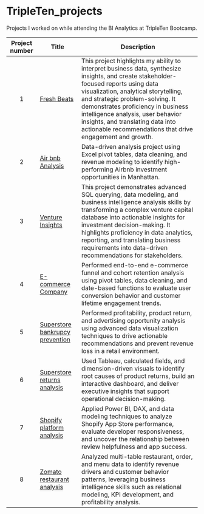 # TripleTen_projects
Projects I worked on while attending the BI Analytics at TripleTen Bootcamp.

| Project number | Title | Description |
| :-----------: | ----------- |----------- |
| 1 | [Fresh Beats](https://github.com/hullingerjeff4/Data_projects_TripleTen/tree/main/Fresh_beats) | This project highlights my ability to interpret business data, synthesize insights, and create stakeholder-focused reports using data visualization, analytical storytelling, and strategic problem-solving. It demonstrates proficiency in business intelligence analysis, user behavior insights, and translating data into actionable recommendations that drive engagement and growth. |
| 2 | [Air bnb Analysis](https://github.com/hullingerjeff4/Data_projects_TripleTen/tree/main/Air%20bnb%20analysis)| Data-driven analysis project using Excel pivot tables, data cleaning, and revenue modeling to identify high-performing Airbnb investment opportunities in Manhattan. |
| 3 | [Venture Insights](https://github.com/hullingerjeff4/Data_projects_TripleTen/tree/main/Venture_Insights) | This project demonstrates advanced SQL querying, data modeling, and business intelligence analysis skills by transforming a complex venture capital database into actionable insights for investment decision-making. It highlights proficiency in data analytics, reporting, and translating business requirements into data-driven recommendations for stakeholders.
| 4 | [E-commerce Company](https://github.com/hullingerjeff4/Data_projects_TripleTen/tree/main/E-commerce%20company) | Performed end-to-end e-commerce funnel and cohort retention analysis using pivot tables, data cleaning, and date-based functions to evaluate user conversion behavior and customer lifetime engagement trends. |
| 5 | [Superstore bankrupcy prevention](https://github.com/hullingerjeff4/Data_projects_TripleTen/tree/main/Supertstore_bankrupcy_prevention) | Performed profitability, product return, and advertising opportunity analysis using advanced data visualization techniques to drive actionable recommendations and prevent revenue loss in a retail environment. | 
| 6 | [Superstore returns analysis](https://github.com/hullingerjeff4/Data_projects_TripleTen/tree/main/Superstore_returns_analysis) | Used Tableau, calculated fields, and dimension-driven visuals to identify root causes of product returns, build an interactive dashboard, and deliver executive insights that support operational decision-making. |  
| 7 | [Shopify platform analysis](https://github.com/hullingerjeff4/Data_projects_TripleTen/tree/main/Shopify_platform_analysis) | Applied Power BI, DAX, and data modeling techniques to analyze Shopify App Store performance, evaluate developer responsiveness, and uncover the relationship between review helpfulness and app success. |
| 8 | [Zomato restaurant analysis](https://github.com/hullingerjeff4/Data_projects_TripleTen/tree/main/Zomato_restaurant_analysis) | Analyzed multi-table restaurant, order, and menu data to identify revenue drivers and customer behavior patterns, leveraging business intelligence skills such as relational modeling, KPI development, and profitability analysis. |
